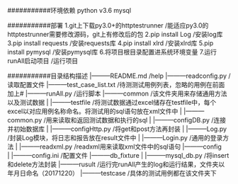 ###########环境依赖
python v3.6
mysql

###########部署
1.git上下载py3.0+的httptestrunner           /能适应py3.0的httptestrunner需要修改源码，git上有修改后的包
2.pip install Log                          /安装log库
3.pip install requests                     /安装requests库
4.pip install xlrd                         /安装xlrd库
5.pip install pymysql                      /安装pymysql库
6.将项目根目录配置进系统环境变量
7.运行runAll启动项目                        /运行项目

###########目录结构描述
|———README.md                   /help
|———readconfig.py               /读取配置文件
|———test_case_list.txt          /待测测试用例列表，忽略的用例在前面加上#
|———runAll.py                   /运行脚本
|———common                      /该文件夹用来存储通用方法以及测试数据
|   |———testfile                /将测试数据通过excel储存在testfile中，每个excel以对应用例名称命名。将测试用的sql语句放在xml文件中
|   |———common.py               /用来读取和返回测试数据和执行的sql
|   |———configDB.py             /连接并初始数据库
|   |———configHttp.py           /将get和post方法再封装
|   |———Log.py                  /封装Log模块，将日志和报告放在result文件中
|   |———Login.py                /通用的登录方法
|   |———readxml.py              /readxml用来读取xml文件中的sql语句
|———config                      
|   |———config.ini              /配置文件
|———db_fixture
|   |———mysql_db.py             /将insert和delete方法封装
|———rusult                      /运行完runAll产生的log和运行结果，文件夹以年月日命名（20171220）
|———testcase                    /具体的测试用例都在该文件夹下